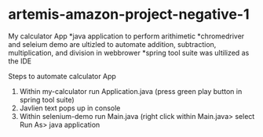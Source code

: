 # artemis-amazon-project-negative-1


My calculator App
      *java application to perform arithimetic 
      *chromedriver and seleium demo are ultizled to automate addition, subtraction, multiplication, and division in webbrower
      *spring tool suite was ultilized as the IDE

Steps to automate calculator App

1. Within my-calculator run Application.java (press green play button in spring tool suite)
2. Javlien text pops up in console
3. Within selenium-demo run Main.java (right click within Main.java> select Run As> java application





